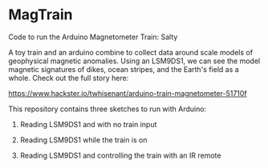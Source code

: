# MagTrain
Code to run the Arduino Magnetometer Train: Salty

A toy train and an arduino combine to collect data around scale models of geophysical magnetic anomalies. Using an LSM9DS1, we can see the model magnetic signatures of dikes, ocean stripes, and the Earth's field as a whole. Check out the full story here:

https://www.hackster.io/twhisenant/arduino-train-magnetometer-51710f

This repository contains three sketches to run with Arduino:

1) Reading LSM9DS1 and with no train input

2) Reading LSM9DS1 while the train is on

3) Reading LSM9DS1 and controlling the train with an IR remote
